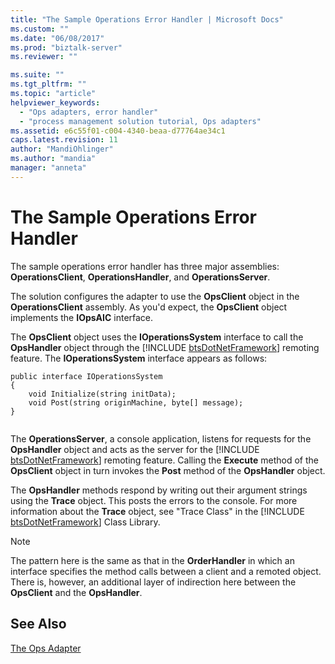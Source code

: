 ```yaml
---
title: "The Sample Operations Error Handler | Microsoft Docs"
ms.custom: ""
ms.date: "06/08/2017"
ms.prod: "biztalk-server"
ms.reviewer: ""

ms.suite: ""
ms.tgt_pltfrm: ""
ms.topic: "article"
helpviewer_keywords: 
  - "Ops adapters, error handler"
  - "process management solution tutorial, Ops adapters"
ms.assetid: e6c55f01-c004-4340-beaa-d77764ae34c1
caps.latest.revision: 11
author: "MandiOhlinger"
ms.author: "mandia"
manager: "anneta"
---
```

# The Sample Operations Error Handler
The sample operations error handler has three major assemblies: **OperationsClient**, **OperationsHandler**, and **OperationsServer**.  
  
 The solution configures the adapter to use the **OpsClient** object in the **OperationsClient** assembly. As you'd expect, the **OpsClient** object implements the **IOpsAIC** interface.  
  
 The <strong>OpsClient</strong> object uses the <strong>IOperationsSystem</strong> interface to call the <strong>OpsHandler</strong> object through the [!INCLUDE [btsDotNetFramework](../includes/btsdotnetframework-md.md)] remoting feature. The <strong>IOperationsSystem</strong> interface appears as follows:  
  
```  
public interface IOperationsSystem  
{  
    void Initialize(string initData);  
    void Post(string originMachine, byte[] message);  
}  
  
```  
  
 The <strong>OperationsServer</strong>, a console application, listens for requests for the <strong>OpsHandler</strong> object and acts as the server for the [!INCLUDE [btsDotNetFramework](../includes/btsdotnetframework-md.md)] remoting feature. Calling the <strong>Execute</strong> method of the <strong>OpsClient</strong> object in turn invokes the <strong>Post</strong> method of the <strong>OpsHandler</strong> object.  
  
 The <strong>OpsHandler</strong> methods respond by writing out their argument strings using the <strong>Trace</strong> object. This posts the errors to the console. For more information about the <strong>Trace</strong> object, see "Trace Class" in the [!INCLUDE [btsDotNetFramework](../includes/btsdotnetframework-md.md)] Class Library.  
  
> [!NOTE]
>  The pattern here is the same as that in the **OrderHandler** in which an interface specifies the method calls between a client and a remoted object. There is, however, an additional layer of indirection here between the **OpsClient** and the **OpsHandler**.  
  
## See Also  
 [The Ops Adapter](../core/the-ops-adapter.md)